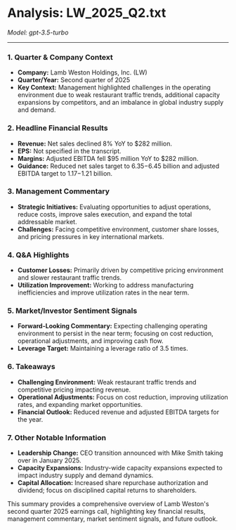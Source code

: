 # Analysis: LW_2025_Q2.txt

*Model: gpt-3.5-turbo*

---

### 1. Quarter & Company Context
- **Company:** Lamb Weston Holdings, Inc. (LW)
- **Quarter/Year:** Second quarter of 2025
- **Key Context:** Management highlighted challenges in the operating environment due to weak restaurant traffic trends, additional capacity expansions by competitors, and an imbalance in global industry supply and demand.

### 2. Headline Financial Results
- **Revenue:** Net sales declined 8% YoY to $282 million.
- **EPS:** Not specified in the transcript.
- **Margins:** Adjusted EBITDA fell $95 million YoY to $282 million.
- **Guidance:** Reduced net sales target to $6.35-$6.45 billion and adjusted EBITDA target to $1.17-$1.21 billion.

### 3. Management Commentary
- **Strategic Initiatives:** Evaluating opportunities to adjust operations, reduce costs, improve sales execution, and expand the total addressable market.
- **Challenges:** Facing competitive environment, customer share losses, and pricing pressures in key international markets.

### 4. Q&A Highlights
- **Customer Losses:** Primarily driven by competitive pricing environment and slower restaurant traffic trends.
- **Utilization Improvement:** Working to address manufacturing inefficiencies and improve utilization rates in the near term.

### 5. Market/Investor Sentiment Signals
- **Forward-Looking Commentary:** Expecting challenging operating environment to persist in the near term; focusing on cost reduction, operational adjustments, and improving cash flow.
- **Leverage Target:** Maintaining a leverage ratio of 3.5 times.

### 6. Takeaways
- **Challenging Environment:** Weak restaurant traffic trends and competitive pricing impacting revenue.
- **Operational Adjustments:** Focus on cost reduction, improving utilization rates, and expanding market opportunities.
- **Financial Outlook:** Reduced revenue and adjusted EBITDA targets for the year.

### 7. Other Notable Information
- **Leadership Change:** CEO transition announced with Mike Smith taking over in January 2025.
- **Capacity Expansions:** Industry-wide capacity expansions expected to impact industry supply and demand dynamics.
- **Capital Allocation:** Increased share repurchase authorization and dividend; focus on disciplined capital returns to shareholders.

This summary provides a comprehensive overview of Lamb Weston's second quarter 2025 earnings call, highlighting key financial results, management commentary, market sentiment signals, and future outlook.
